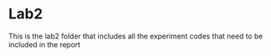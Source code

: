 # Lab2
This is the lab2 folder that includes all the experiment codes that need to be included in the report
